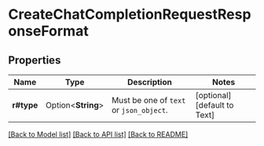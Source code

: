 # CreateChatCompletionRequestResponseFormat

## Properties

Name | Type | Description | Notes
------------ | ------------- | ------------- | -------------
**r#type** | Option<**String**> | Must be one of `text` or `json_object`. | [optional][default to Text]

[[Back to Model list]](../README.md#documentation-for-models) [[Back to API list]](../README.md#documentation-for-api-endpoints) [[Back to README]](../README.md)


